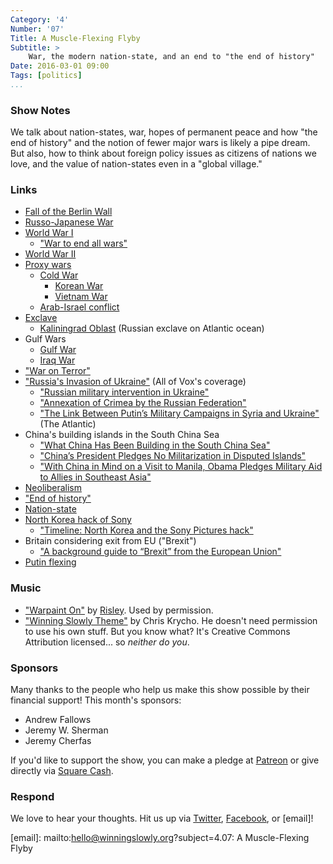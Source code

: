 ```yaml
---
Category: '4'
Number: '07'
Title: A Muscle-Flexing Flyby
Subtitle: >
    War, the modern nation-state, and an end to "the end of history"
Date: 2016-03-01 09:00
Tags: [politics]
...
```


### Show Notes

We talk about nation-states, war, hopes of permanent peace and how "the end of history" and the notion of fewer major wars is likely a pipe dream. But also, how to think about foreign policy issues as citizens of nations we love, and the value of nation-states even in a "global village."


### Links

  - [Fall of the Berlin Wall](https://en.wikipedia.org/wiki/Berlin_Wall#Fall_of_the_Wall)
  - [Russo-Japanese War](https://en.wikipedia.org/wiki/Russo-Japanese_War)
  - [World War I](https://en.wikipedia.org/wiki/World_War_I)
      - ["War to end all wars"](https://en.wikipedia.org/wiki/The_war_to_end_war)
  - [World War II]()
  - [Proxy wars](https://en.wikipedia.org/wiki/Proxy_war)
      + [Cold War](https://en.wikipedia.org/wiki/Cold_War)
          * [Korean War](https://en.wikipedia.org/wiki/Korean_War)
          * [Vietnam War](https://en.wikipedia.org/wiki/Vietnam_War)
      + [Arab-Israel conflict](https://en.wikipedia.org/wiki/Arab–Israeli_conflict)
  - [Exclave](https://en.wikipedia.org/wiki/Enclave_and_exclave)
      - [Kaliningrad Oblast](https://en.wikipedia.org/wiki/Kaliningrad_Oblast) (Russian exclave on Atlantic ocean)
  - Gulf Wars
      + [Gulf War](https://en.wikipedia.org/wiki/Gulf_War)
      + [Iraq War](https://en.wikipedia.org/wiki/Iraq_War)
  - ["War on Terror"](https://en.wikipedia.org/wiki/War_on_Terror)
  - ["Russia's Invasion of Ukraine"](http://www.vox.com/russia-ukraine-war-invasion) (All of Vox's coverage)
      - ["Russian military intervention in Ukraine"](https://en.wikipedia.org/wiki/Russian_military_intervention_in_Ukraine_(2014–present))
      + ["Annexation of Crimea by the Russian Federation"](https://en.wikipedia.org/wiki/Annexation_of_Crimea_by_the_Russian_Federation)
      + ["The Link Between Putin’s Military Campaigns in Syria and Ukraine"](http://www.theatlantic.com/international/archive/2015/10/navy-base-syria-crimea-putin/408694/) (The Atlantic)
  - China's building islands in the South China Sea
      + ["What China Has Been Building in the South China Sea"](http://www.nytimes.com/interactive/2015/07/30/world/asia/what-china-has-been-building-in-the-south-china-sea.html)
      + ["China’s President Pledges No Militarization in Disputed Islands"](http://www.wsj.com/articles/china-completes-runway-on-artificial-island-in-south-china-sea-1443184818)
      + ["With China in Mind on a Visit to Manila, Obama Pledges Military Aid to Allies in Southeast Asia"](http://www.nytimes.com/2015/11/18/world/asia/obama-philippines-south-china-sea-military-aid-ship.html)
  - [Neoliberalism](https://en.wikipedia.org/wiki/Neoliberalism)
  - ["End of history"](https://en.wikipedia.org/wiki/End_of_history)
  - [Nation-state](https://en.wikipedia.org/wiki/Nation_state)
  - [North Korea hack of Sony](https://en.wikipedia.org/wiki/Sony_Pictures_Entertainment_hack)
      + ["Timeline: North Korea and the Sony Pictures hack"](http://www.usatoday.com/story/news/nation-now/2014/12/18/sony-hack-timeline-interview-north-korea/20601645/)
  - Britain considering exit from EU ("Brexit")
      + ["A background guide to “Brexit” from the European Union"](http://www.economist.com/blogs/graphicdetail/2016/02/graphics-britain-s-referendum-eu-membership)
  - [Putin flexing](https://www.google.com/#tbm=isch&q=putin%20flexing&tbs=imgo:1)


### Music

  - ["Warpaint On"] by [Risley]. Used by permission.
  - ["Winning Slowly Theme"] by Chris Krycho. He doesn't need permission to use his own stuff. But you know what? It's Creative Commons Attribution licensed... so *neither do you*.

["Warpaint On"]: https://soundcloud.com/risleyband/warpaint-on
[Risley]: https://risley.bandcamp.com/releases
["Winning Slowly Theme"]: //soundcloud.com/chriskrycho/winning-slowly


### Sponsors

Many thanks to the people who help us make this show possible by their financial support! This month's sponsors:

  - Andrew Fallows
  - Jeremy W. Sherman
  - Jeremy Cherfas

If you'd like to support the show, you can make a pledge at [Patreon] or give directly via [Square Cash].

[Patreon]: //www.patreon.com/winningslowly
[Square Cash]: //cash.me/$winningslowly


### Respond

We love to hear your thoughts. Hit us up via [Twitter], [Facebook], or [email]!

[Twitter]: //www.twitter.com/winningslowly
[Facebook]: //www.facebook.com/winningslowlypodcast
[email]: mailto:hello@winningslowly.org?subject=4.07: A Muscle-Flexing Flyby
